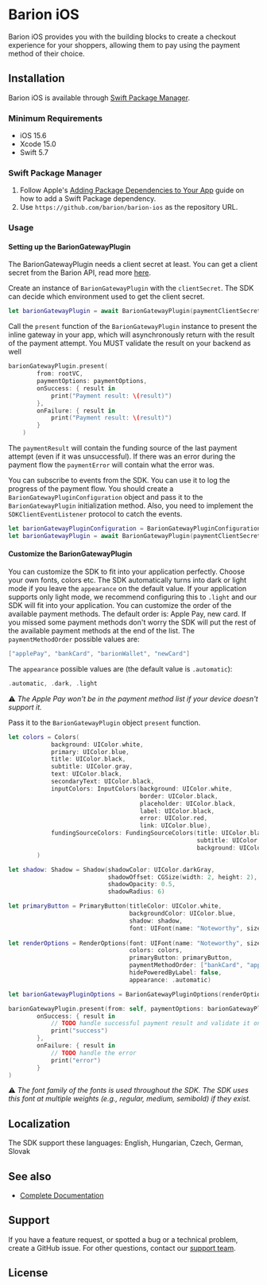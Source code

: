 
# Barion iOS

Barion iOS provides you with the building blocks to create a checkout experience for your shoppers, allowing them to pay using the payment method of their choice.


## Installation

Barion iOS is available through [Swift Package Manager](https://swift.org/package-manager/).

### Minimum Requirements

- iOS 15.6
- Xcode 15.0
- Swift 5.7

### Swift Package Manager

1. Follow Apple's [Adding Package Dependencies to Your App](
https://developer.apple.com/documentation/xcode/adding_package_dependencies_to_your_app
) guide on how to add a Swift Package dependency.
2. Use `https://github.com/barion/barion-ios` as the repository URL.

### Usage

#### Setting up the BarionGatewayPlugin

The BarionGatewayPlugin needs a client secret at least. You can get a client secret from the Barion API, read more [here](https://docs.barion.com).

Create an instance of `BarionGatewayPlugin` with the `clientSecret`. The SDK can decide which environment used to get the client secret.

```swift
let barionGatewayPlugin = await BarionGatewayPlugin(paymentClientSecret: clientSecret)
```

Call the `present` function of the `BarionGatewayPlugin` instance to present the inline gateway in your app, which will asynchronously return with the result of the payment attempt. You MUST validate the result on your backend as well

```swift
barionGatewayPlugin.present(
        from: rootVC,
        paymentOptions: paymentOptions,
        onSuccess: { result in
            print("Payment result: \(result)")
        },
        onFailure: { result in
            print("Payment result: \(result)")
        }
    )
```

The `paymentResult` will contain the funding source of the last payment attempt (even if it was unsuccessful).
If there was an error during the payment flow the `paymentError` will contain what the error was. 

You can subscribe to events from the SDK. You can use it to log the progress of the payment flow.
You should create a `BarionGatewayPluginConfiguration` object and pass it to the `BarionGatewayPlugin` initialization method.
Also, you need to implement the `SDKClientEventListener` protocol to catch the events.

```swift
let barionGatewayPluginConfiguration = BarionGatewayPluginConfiguration(sdkEventListener: self)
let barionGatewayPlugin = await BarionGatewayPlugin(paymentClientSecret: clientSecret, configuration: barionGatewayPluginConfiguration)
```

#### Customize the BarionGatewayPlugin

You can customize the SDK to fit into your application perfectly. Choose your own fonts, colors etc.
The SDK automatically turns into dark or light mode if you leave the `appearance` on the default value. If your application supports only light mode, we recommend configuring this to `.light` and our SDK will fit into your application.
You can customize the order of the available payment methods. The default order is: Apple Pay, new card. If you missed some payment methods don't worry the SDK will put the rest of the available payment methods at the end of the list.
The `paymentMethodOrder` possible values are:
```swift
["applePay", "bankCard", "barionWallet", "newCard"]
```
The `appearance` possible values are (the default value is `.automatic`):
```swift
.automatic, .dark, .light
```

:warning: _The Apple Pay won't be in the payment method list if your device doesn't support it._

Pass it to the `BarionGatewayPlugin` object `present` function.

```swift
let colors = Colors(
            background: UIColor.white,
            primary: UIColor.blue,
            title: UIColor.black,
            subtitle: UIColor.gray,
            text: UIColor.black,
            secondaryText: UIColor.black,
            inputColors: InputColors(background: UIColor.white,
                                     border: UIColor.black,
                                     placeholder: UIColor.black,
                                     label: UIColor.black,
                                     error: UIColor.red,
                                     link: UIColor.blue),
            fundingSourceColors: FundingSourceColors(title: UIColor.black,
                                                     subtitle: UIColor.darkGray,
                                                     background: UIColor.lightGray)
        )

let shadow: Shadow = Shadow(shadowColor: UIColor.darkGray, 
                            shadowOffset: CGSize(width: 2, height: 2), 
                            shadowOpacity: 0.5, 
                            shadowRadius: 6)

let primaryButton = PrimaryButton(titleColor: UIColor.white,
                                  backgroundColor: UIColor.blue,
                                  shadow: shadow,
                                  font: UIFont(name: "Noteworthy", size: 15))
        
let renderOptions = RenderOptions(font: UIFont(name: "Noteworthy", size: 15), 
                                  colors: colors, 
                                  primaryButton: primaryButton,
                                  paymentMethodOrder: ["bankCard", "applePay"], 
                                  hidePoweredByLabel: false,
                                  appearance: .automatic)

let barionGatewayPluginOptions = BarionGatewayPluginOptions(renderOptions: renderOptions, locale: "en_US")

barionGatewayPlugin.present(from: self, paymentOptions: barionGatewayPluginOptions,
        onSuccess: { result in
            // TODO handle successful payment result and validate it on your backend
            print("success")
        },
        onFailure: { result in
            // TODO handle the error
            print("error")
        }
)
```

:warning: _The font family of the fonts is used throughout the SDK. The SDK uses this font at multiple weights (e.g., regular, medium, semibold) if they exist._

## Localization

The SDK support these languages:
English, Hungarian, Czech, German, Slovak


## See also

* [Complete Documentation](https://docs.barion.com)


## Support

If you have a feature request, or spotted a bug or a technical problem, create a GitHub issue. For other questions, contact our [support team](https://barion.com).


## License
